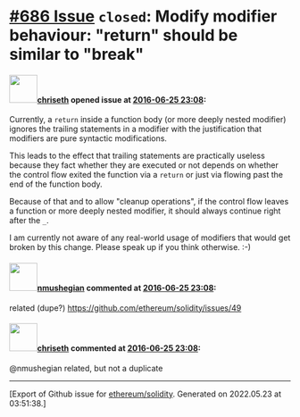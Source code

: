 # [\#686 Issue](https://github.com/ethereum/solidity/issues/686) `closed`: Modify modifier behaviour: "return" should be similar to "break"

#### <img src="https://avatars.githubusercontent.com/u/9073706?v=4" width="50">[chriseth](https://github.com/chriseth) opened issue at [2016-06-25 23:08](https://github.com/ethereum/solidity/issues/686):

Currently, a `return` inside a function body (or more deeply nested modifier) ignores the trailing statements in a modifier with the justification that modifiers are pure syntactic modifications.

This leads to the effect that trailing statements are practically useless because they fact whether they are executed or not depends on whether the control flow exited the function via a `return` or just via flowing past the end of the function body.

Because of that and to allow "cleanup operations", if the control flow leaves a function or more deeply nested modifier, it should always continue right after the `_`.

I am currently not aware of any real-world usage of modifiers that would get broken by this change. Please speak up if you think otherwise. :-)


#### <img src="https://avatars.githubusercontent.com/u/924397?u=4c3e5a7b67595961461f5ac3e1dd41aca26a5b4b&v=4" width="50">[nmushegian](https://github.com/nmushegian) commented at [2016-06-25 23:08](https://github.com/ethereum/solidity/issues/686#issuecomment-228578484):

related (dupe?) https://github.com/ethereum/solidity/issues/49

#### <img src="https://avatars.githubusercontent.com/u/9073706?v=4" width="50">[chriseth](https://github.com/chriseth) commented at [2016-06-25 23:08](https://github.com/ethereum/solidity/issues/686#issuecomment-230535056):

@nmushegian related, but not a duplicate


-------------------------------------------------------------------------------



[Export of Github issue for [ethereum/solidity](https://github.com/ethereum/solidity). Generated on 2022.05.23 at 03:51:38.]
